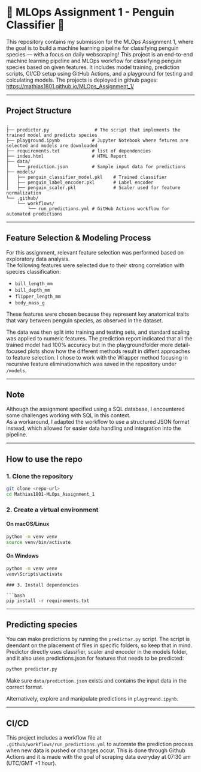 # 🐧 MLOps Assignment 1 - Penguin Classifier 🐧

This repository contains my submission for the MLOps Assignment 1, where the goal is to build a machine learning pipeline for classifying penguin species — with a focus on daily webscraping!
This project is an end-to-end machine learning pipeline and MLOps workflow for classifying penguin species based on given features. It includes model training, prediction scripts, CI/CD setup using GitHub Actions, and a playground for testing and colculating models.
The projects is deployed in github pages: https://mathias1801.github.io/MLOps_Assignment_1/ 

---

## Project Structure

```
.
├── predictor.py                 # The script that implements the trained model and predicts species
├── playground.ipynb            # Jupyter Notebook where fetures are selected and models are downloaded
├── requirements.txt            # list of dependencies 
├── index.html                  # HTML Report
├── data/
│   └── prediction.json         # Sample input data for predictions
├── models/
│   ├── penguin_classifier_model.pkl    # Trained classifier
│   ├── penguin_label_encoder.pkl       # Label encoder
│   ├── penguin_scaler.pkl              # Scaler used for feature normalization
└── .github/
    └── workflows/
        └── run_predictions.yml # GitHub Actions workflow for automated predictions
```

---

## Feature Selection & Modeling Process

For this assignment, relevant feature selection was performed based on exploratory data analysis.  
The following features were selected due to their strong correlation with species classification:

- `bill_length_mm`
- `bill_depth_mm`
- `flipper_length_mm`
- `body_mass_g`

These features were chosen because they represent key anatomical traits that vary between penguin species, as observed in the dataset.  

The data was then split into training and testing sets, and standard scaling was applied to numeric features. The prediction report indicated that all the trained model had 100% accuracy but in the playgroundfolder more detail-focused plots show how the different methods result in diffent approaches to feature selection. I chose to work with the Wrapper method focusing in recursive feature eliminationwhich was saved in the repository under `/models`.

---

## Note

Although the assignment specified using a SQL database, I encountered some challenges working with SQL in this context.  
As a workaround, I adapted the workflow to use a structured JSON format instead, which allowed for easier data handling and integration into the pipeline.

---

## How to use the repo

### 1. Clone the repository

```bash
git clone <repo-url>
cd Mathias1801-MLOps_Assignment_1
```

### 2. Create a virtual environment

#### On macOS/Linux
```bash
python -m venv venv
source venv/bin/activate
```

#### On Windows
```bash
python -m venv venv
venv\Scripts\activate
```
```
### 3. Install dependencies

```bash
pip install -r requirements.txt
```

---

## Predicting species

You can make predictions by running the `predictor.py` script. The script is deendant on the placement of files in specific folders, so keep that in mind. Predictor directly uses classifier, scaler and encoder in the models folder, and it also uses predictions.json for features that needs to be predicted:

```bash
python predictor.py
```

Make sure `data/prediction.json` exists and contains the input data in the correct format.

Alternatively, explore and manipulate predictions in `playground.ipynb`.

---

## CI/CD

This project includes a workflow file at `.github/workflows/run_predictions.yml` to automate the prediction process when new data is pushed or changes occur. This is done through Github Actions and it is made with the goal of scraping data everyday at 07:30 am (UTC/GMT +1 hour).
